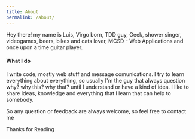 ```yaml
---
title: About
permalink: /about/
---
```


Hey there! my name is Luis, Virgo born, TDD guy, Geek, shower singer, videogames, beers, bikes and cats lover, MCSD - Web Applications and once upon a time guitar player.

#### What I do

I write code, mostly web stuff and message comunications. I try to learn everything about everything, so usually I'm the guy that always question why? why this? why that? until I understand or have a kind of idea. I like to share ideas, knowledge and everything that I learn that can help to somebody.

So any question or feedback are always welcome, so feel free to contact me

Thanks for Reading